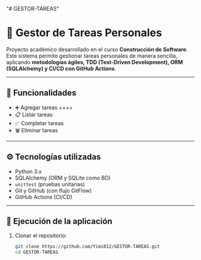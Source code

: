 "# GESTOR-TAREAS"  
# 📝 Gestor de Tareas Personales

Proyecto académico desarrollado en el curso **Construcción de Software**.  
Este sistema permite gestionar tareas personales de manera sencilla, aplicando **metodologías ágiles, TDD (Test-Driven Development), ORM (SQLAlchemy) y CI/CD con GitHub Actions**.

---

## 🚀 Funcionalidades
- ➕ Agregar tareas ++++
- 📋 Listar tareas
- ✅ Completar tareas
- 🗑️ Eliminar tareas

---

## ⚙️ Tecnologías utilizadas
- Python 3.x
- SQLAlchemy (ORM y SQLite como BD)
- `unittest` (pruebas unitarias)
- Git y GitHub (con flujo GitFlow)
- GitHub Actions (CI/CD)

---

## 🧪 Ejecución de la aplicación
1. Clonar el repositorio:
   ```bash
   git clone https://github.com/Yimi012/GESTOR-TAREAS.git
   cd GESTOR-TAREAS
